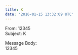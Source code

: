 ```yaml
---
title: K
date: '2016-01-15 13:32:09 UTC'
---
```


From: 12345  
Subject: K  

Message Body:  
12345
